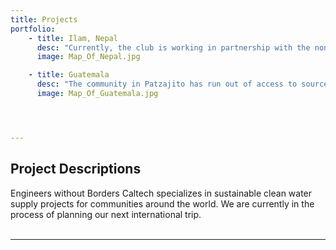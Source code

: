 ```yaml
---
title: Projects
portfolio:
    - title: Ilam, Nepal
      desc: "Currently, the club is working in partnership with the non-governmental organization Namsaling Community Development Center (NCDC) in Ilam District, Nepal, on a spring water source project that will help provide clean water for about 300 households in the surrounding regions of the Ilam District. We began this spring source protection in summer 2013, completed the assessment trip in September 2014, and are currently wrapping things up by partnering with the NCDC to collect water samples for testing in Kathmandu."
      image: Map_Of_Nepal.jpg

    - title: Guatemala
      desc: "The community in Patzajito has run out of access to sources of clean drinking water. EWB Caltech is working on creating a communal water source would impact approximately 1600 people. The current goal is to assess community needs and conditions to design an effective water distribution system."
      image: Map_Of_Guatemala.jpg




---
```

## Project Descriptions
Engineers without Borders Caltech specializes in sustainable clean water supply projects for communities around the world. We are currently in the process of planning our next international trip.
<br /><br />

___
